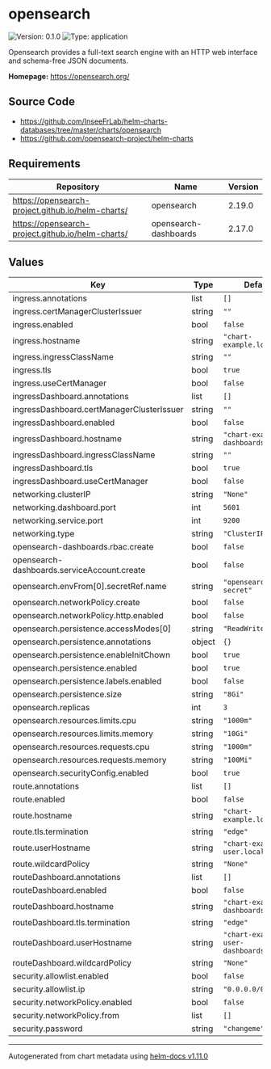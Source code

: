 # opensearch

![Version: 0.1.0](https://img.shields.io/badge/Version-0.1.0-informational?style=flat-square) ![Type: application](https://img.shields.io/badge/Type-application-informational?style=flat-square)

Opensearch provides a full-text search engine with an HTTP web interface and schema-free JSON documents.

**Homepage:** <https://opensearch.org/>

## Source Code

* <https://github.com/InseeFrLab/helm-charts-databases/tree/master/charts/opensearch>
* <https://github.com/opensearch-project/helm-charts>

## Requirements

| Repository | Name | Version |
|------------|------|---------|
| https://opensearch-project.github.io/helm-charts/ | opensearch | 2.19.0 |
| https://opensearch-project.github.io/helm-charts/ | opensearch-dashboards | 2.17.0 |

## Values

| Key | Type | Default | Description |
|-----|------|---------|-------------|
| ingress.annotations | list | `[]` |  |
| ingress.certManagerClusterIssuer | string | `""` |  |
| ingress.enabled | bool | `false` |  |
| ingress.hostname | string | `"chart-example.local"` |  |
| ingress.ingressClassName | string | `""` |  |
| ingress.tls | bool | `true` |  |
| ingress.useCertManager | bool | `false` |  |
| ingressDashboard.annotations | list | `[]` |  |
| ingressDashboard.certManagerClusterIssuer | string | `""` |  |
| ingressDashboard.enabled | bool | `false` |  |
| ingressDashboard.hostname | string | `"chart-example-dashboards.local"` |  |
| ingressDashboard.ingressClassName | string | `""` |  |
| ingressDashboard.tls | bool | `true` |  |
| ingressDashboard.useCertManager | bool | `false` |  |
| networking.clusterIP | string | `"None"` |  |
| networking.dashboard.port | int | `5601` |  |
| networking.service.port | int | `9200` |  |
| networking.type | string | `"ClusterIP"` |  |
| opensearch-dashboards.rbac.create | bool | `false` |  |
| opensearch-dashboards.serviceAccount.create | bool | `false` |  |
| opensearch.envFrom[0].secretRef.name | string | `"opensearch-env-secret"` |  |
| opensearch.networkPolicy.create | bool | `false` |  |
| opensearch.networkPolicy.http.enabled | bool | `false` |  |
| opensearch.persistence.accessModes[0] | string | `"ReadWriteOnce"` |  |
| opensearch.persistence.annotations | object | `{}` |  |
| opensearch.persistence.enableInitChown | bool | `true` |  |
| opensearch.persistence.enabled | bool | `true` |  |
| opensearch.persistence.labels.enabled | bool | `false` |  |
| opensearch.persistence.size | string | `"8Gi"` |  |
| opensearch.replicas | int | `3` |  |
| opensearch.resources.limits.cpu | string | `"1000m"` |  |
| opensearch.resources.limits.memory | string | `"10Gi"` |  |
| opensearch.resources.requests.cpu | string | `"1000m"` |  |
| opensearch.resources.requests.memory | string | `"100Mi"` |  |
| opensearch.securityConfig.enabled | bool | `true` |  |
| route.annotations | list | `[]` |  |
| route.enabled | bool | `false` |  |
| route.hostname | string | `"chart-example.local"` |  |
| route.tls.termination | string | `"edge"` |  |
| route.userHostname | string | `"chart-example-user.local"` |  |
| route.wildcardPolicy | string | `"None"` |  |
| routeDashboard.annotations | list | `[]` |  |
| routeDashboard.enabled | bool | `false` |  |
| routeDashboard.hostname | string | `"chart-example-dashboards.local"` |  |
| routeDashboard.tls.termination | string | `"edge"` |  |
| routeDashboard.userHostname | string | `"chart-example-user-dashboards.local"` |  |
| routeDashboard.wildcardPolicy | string | `"None"` |  |
| security.allowlist.enabled | bool | `false` |  |
| security.allowlist.ip | string | `"0.0.0.0/0"` |  |
| security.networkPolicy.enabled | bool | `false` |  |
| security.networkPolicy.from | list | `[]` |  |
| security.password | string | `"changeme"` |  |

----------------------------------------------
Autogenerated from chart metadata using [helm-docs v1.11.0](https://github.com/norwoodj/helm-docs/releases/v1.11.0)
